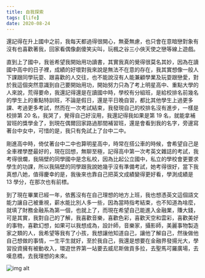 ```yaml
---
title: 自我探索
tags: [life]
date: 2020-08-24
---
```

<!--truncate-->
還記得在升上國中之前，我每天都過得很開心，無憂無慮，也只會在意暗戀對象有沒有也喜歡著我，回家看偶像劇傻笑尖叫，玩楓之谷三小俠天使之戀等線上遊戲。

直到上了國中，我爸希望我開始用功讀書，其實我真的覺得很莫名其妙，因為在讀國中高中的日子裡，成績的好壞對我來說是無法不在意的存在，我其實想像一般人下課跟同學玩耍、跟喜歡的人交往，也不能說沒有人能兼顧學業及玩耍跟戀愛，對於我這個突然意識到自己要開始用功，開始努力只為了考上明星高中、重點大學的人來說，荒得要命，我還記得還是在讀國中時，學校有分組班，是給校排名前幾名的學生上的重點特訓班，不論是假日，還是平日晚自習，都比其他學生上過更多課、考過更多考試，然而在一次考試結束，我發現自己的校排名沒有進步，一樣是校排第 20 名，我哭了，覺得自己好沒用，我還記得我如果是第 19 名，就能拿補習班的獎學金了，到現在偶爾回家路過那間補習班，還是會看到我的名字，旁邊寫著台中女中，可惜的是，我只有免試上了台中二中。

剛進高中時，倚仗著台中二中也算明星高中，時常在搭公車的時候，會希望自己是全車裡學歷最好的，現在回想，無聊至極，記得高中第一次考英文雜誌的考試，我考得很爛，我隔壁的同學國中是念私校，因為比起公立國中，私立的學校會更要求學生的功課，所以我隔壁的同學跟我說她幾乎沒有準備考試，她考得很好，當下我真想八她，值得慶幸的是，我後來也靠自己把英文成績變得更好看，學測成績是 13 學分，在那次也有前標。

到了現在畢業已經一年，依舊沒有在自己理想的地方上班，我也想憑英文這個語文能力讓自己被重視，薪水能比別人多一些，因為當時指考結束，也不知道為啥麼，就填了財務金融系為第一個，也就上了，而現在希望自己能進入金融業，賺大錢，可是其實，我對自己的了解，我喜歡音樂，喜歡色彩，喜歡天空和雲彩，喜歡美好的事物，喜歡幻想，如果可以我想成為，設計師，音樂家，攝影師，美麗事物製造家之類的人，我希望等我有了小孩，我想讓他知道自己，讓他了解自己，然後做他自己想做的事情，一生平生就好，至於我自己，我還是想要在金融界發揚光大，學習投資擁有被動收入，環遊世界第一站要去威尼斯做貢多拉，去聖馬可羅廣場，去嘆息橋，去我理想的未來。

![img alt](/img/blog/selfexploration.jpg)